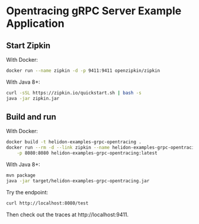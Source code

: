 # Opentracing gRPC Server Example Application

## Start Zipkin

With Docker:
```bash
docker run --name zipkin -d -p 9411:9411 openzipkin/zipkin
```

With Java 8+:
```bash
curl -sSL https://zipkin.io/quickstart.sh | bash -s
java -jar zipkin.jar
```

## Build and run

With Docker:
```bash
docker build -t helidon-examples-grpc-opentracing .
docker run --rm -d --link zipkin --name helidon-examples-grpc-opentracing \
    -p 8080:8080 helidon-examples-grpc-opentracing:latest
```

With Java 8+:
```bash
mvn package
java -jar target/helidon-examples-grpc-opentracing.jar
```

Try the endpoint:
```bash
curl http://localhost:8080/test
```

Then check out the traces at http://localhost:9411.